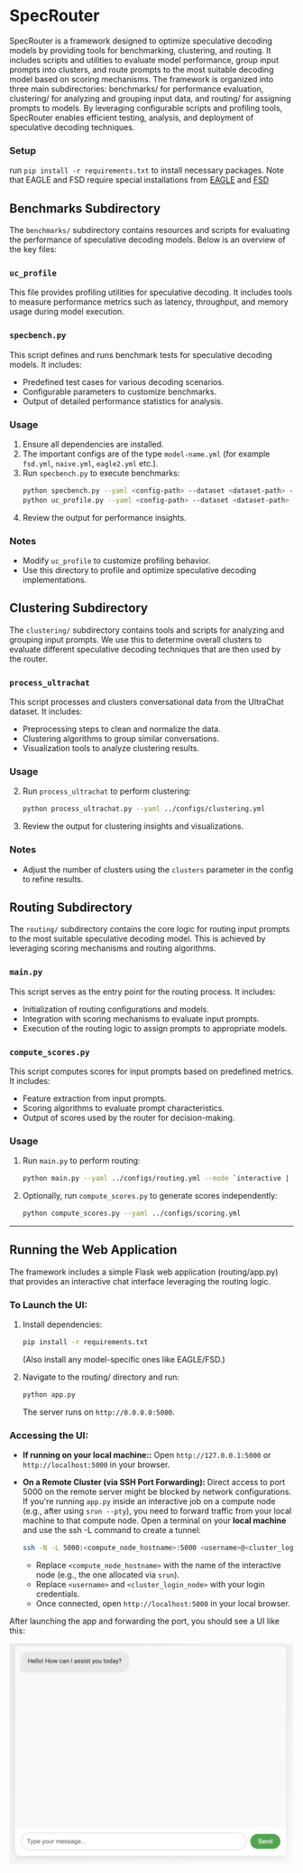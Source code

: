 # SpecRouter
SpecRouter is a framework designed to optimize speculative decoding models by providing tools for benchmarking, clustering, and routing. It includes scripts and utilities to evaluate model performance, group input prompts into clusters, and route prompts to the most suitable decoding model based on scoring mechanisms. The framework is organized into three main subdirectories: benchmarks/ for performance evaluation, clustering/ for analyzing and grouping input data, and routing/ for assigning prompts to models. By leveraging configurable scripts and profiling tools, SpecRouter enables efficient testing, analysis, and deployment of speculative decoding techniques.

### Setup 
run `pip install -r requirements.txt` to install necessary packages. Note that EAGLE and FSD require special installations from [EAGLE](https://github.com/SafeAILab/EAGLE) and [FSD](https://github.com/maxholsman/fsd)

## Benchmarks Subdirectory

The `benchmarks/` subdirectory contains resources and scripts for evaluating the performance of speculative decoding models. Below is an overview of the key files:

### `uc_profile`
This file provides profiling utilities for speculative decoding. It includes tools to measure performance metrics such as latency, throughput, and memory usage during model execution.

### `specbench.py`
This script defines and runs benchmark tests for speculative decoding models. It includes:
- Predefined test cases for various decoding scenarios.
- Configurable parameters to customize benchmarks.
- Output of detailed performance statistics for analysis.

### Usage
1. Ensure all dependencies are installed.
2. The important configs are of the type `model-name.yml` (for example `fsd.yml`, `naive.yml`, `eagle2.yml` etc.). 
2. Run `specbench.py` to execute benchmarks:
    ```bash
    python specbench.py --yaml <config-path> --dataset <dataset-path> --output_dir <out_path>
    python uc_profile.py --yaml <config-path> --dataset <dataset-path> --output_dir <out_path>
    ```
3. Review the output for performance insights.

### Notes
- Modify `uc_profile` to customize profiling behavior.
- Use this directory to profile and optimize speculative decoding implementations.



## Clustering Subdirectory

The `clustering/` subdirectory contains tools and scripts for analyzing and grouping input prompts. We use this to determine overall clusters to evaluate different speculative decoding techniques that are then used by the router. 

### `process_ultrachat`
This script processes and clusters conversational data from the UltraChat dataset. It includes:
- Preprocessing steps to clean and normalize the data.
- Clustering algorithms to group similar conversations.
- Visualization tools to analyze clustering results.

### Usage 
2. Run `process_ultrachat` to perform clustering:
    ```bash
    python process_ultrachat.py --yaml ../configs/clustering.yml
    ```
3. Review the output for clustering insights and visualizations.

### Notes
- Adjust the number of clusters using the `clusters` parameter in the config to refine results.


## Routing Subdirectory

The `routing/` subdirectory contains the core logic for routing input prompts to the most suitable speculative decoding model. This is achieved by leveraging scoring mechanisms and routing algorithms.

### `main.py`
This script serves as the entry point for the routing process. It includes:
- Initialization of routing configurations and models.
- Integration with scoring mechanisms to evaluate input prompts.
- Execution of the routing logic to assign prompts to appropriate models.

### `compute_scores.py`
This script computes scores for input prompts based on predefined metrics. It includes:
- Feature extraction from input prompts.
- Scoring algorithms to evaluate prompt characteristics.
- Output of scores used by the router for decision-making.

### Usage
1. Run `main.py` to perform routing:
    ```bash
    python main.py --yaml ../configs/routing.yml --mode `interactive | benchmark`
    ```
2. Optionally, run `compute_scores.py` to generate scores independently:
    ```bash
    python compute_scores.py --yaml ../configs/scoring.yml
    ```

---

## Running the Web Application

The framework includes a simple Flask web application (routing/app.py) that provides an interactive chat interface leveraging the routing logic.

### To Launch the UI:

1. Install dependencies:

   ```bash
   pip install -r requirements.txt
   ```

   (Also install any model-specific ones like EAGLE/FSD.)

2. Navigate to the routing/ directory and run:

   ```bash
   python app.py
   ```

   The server runs on `http://0.0.0.0:5000`.

### Accessing the UI:

* **If running on your local machine::**
  Open `http://127.0.0.1:5000` or `http://localhost:5000` in your browser.

* **On a Remote Cluster (via SSH Port Forwarding):**
  Direct access to port 5000 on the remote server might be blocked by network configurations. If you're running `app.py` inside an interactive job on a compute node (e.g., after using `srun --pty`), you need to forward traffic from your local machine to that compute node. Open a terminal on your **local machine** and use the ssh -L command to create a tunnel:

  ```bash
  ssh -N -L 5000:<compute_node_hostname>:5000 <username>@<cluster_login_node>
  ```

  * Replace `<compute_node_hostname>` with the name of the interactive node (e.g., the one allocated via `srun`).
  * Replace `<username>` and `<cluster_login_node>` with your login credentials.
  * Once connected, open `http://localhost:5000` in your local browser.

After launching the app and forwarding the port, you should see a UI like this:
<!-- ![Chat UI Preview](routing/static/ui-preview.png) -->
<img src="routing/static/ui-preview.png" alt="Chat UI Preview" width="600"/>

